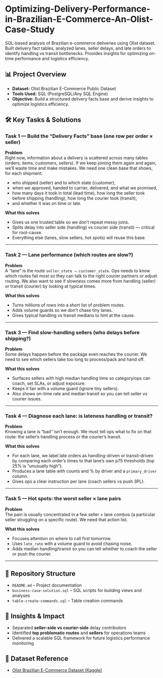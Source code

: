 # Optimizing-Delivery-Performance-in-Brazilian-E-Commerce-An-Olist-Case-Study
SQL-based analysis of Brazilian e-commerce deliveries using Olist dataset. Built delivery fact tables, analyzed lanes, seller delays, and late orders to identify handling vs transit bottlenecks. Provides insights for optimizing on-time performance and logistics efficiency.

## 📊 Project Overview  
- **Dataset:** Olist Brazilian E-Commerce Public Dataset  
- **Tools Used:** SQL (PostgreSQL/Any SQL Engine)  
- **Objective:** Build a structured delivery facts base and derive insights to optimize logistics efficiency.  

## 🛠 Key Tasks & Solutions  

### Task 1 — Build the “Delivery Facts” base (one row per order × seller)  
**Problem**  
Right now, information about a delivery is scattered across many tables (orders, items, customers, sellers). If we keep joining them again and again, we’ll waste time and make mistakes. We need one clean base that shows, for each shipment:  
- who shipped (seller) and to which state (customer),  
- when we approved, handed to carrier, delivered, and what we promised,  
- how many days it took in total (lead time), how long the seller took before shipping (handling), how long the courier took (transit),  
- and whether it was on time or late.  

**What this solves**  
- Gives us one trusted table so we don’t repeat messy joins.  
- Splits delay into seller side (handling) vs courier side (transit) — critical for root-cause.  
- Everything else (lanes, slow sellers, hot spots) will reuse this base.  

---

### Task 2 — Lane performance (which routes are slow?)  
**Problem**  
A “lane” is the route `seller_state → customer_state`. Ops needs to know which routes fail most so they can talk to the right courier partners or adjust routing. We also want to see if slowness comes more from handling (seller) or transit (courier) by looking at typical times.  

**What this solves**  
- Turns millions of rows into a short list of problem routes.  
- Adds volume guards so we don’t chase tiny lanes.  
- Gives typical handling vs transit medians to hint at the cause.  

---

### Task 3 — Find slow-handling sellers (who delays before shipping?)  
**Problem**  
Some delays happen before the package even reaches the courier. We need to see which sellers take too long to process/pack and hand off.  

**What this solves**  
- Surfaces sellers with high median handling time so category/ops can coach, set SLAs, or adjust exposure.  
- Keeps it fair with a volume guard (ignore tiny sellers).  
- Also shows on-time rate and median transit so you can tell seller vs courier issues.  

---

### Task 4 — Diagnose each lane: is lateness handling or transit?  
**Problem**  
Knowing a lane is “bad” isn’t enough. We must tell ops what to fix on that route: the seller’s handling process or the courier’s transit.  

**What this solves**  
- For each lane, we label late orders as handling-driven or transit-driven by comparing each order’s times to that lane’s own p75 thresholds (top 25% is “unusually high”).  
- Produces a lane table with counts and % by driver and a `primary_driver` column.  
- Gives ops a clear instruction per lane (coach sellers vs push 3PL).  

---

### Task 5 — Hot spots: the worst seller × lane pairs  
**Problem**  
The pain is usually concentrated in a few seller × lane combos (a particular seller struggling on a specific route). We need that action list.  

**What this solves**  
- Focuses attention on where to call first tomorrow.  
- Uses `late_rate` with a volume guard to avoid chasing noise.  
- Adds median handling/transit so you can tell whether to coach the seller or push the courier.  

---

## 📂 Repository Structure  
- `README.md` – Project documentation  
- `business-case-solution.sql` – SQL scripts for building views and analyses  
- `table-create-commands.sql` – Table creation commands  

## 🚀 Insights & Impact  
- Separated **seller-side vs courier-side** delay contributors  
- Identified **top problematic routes** and **sellers** for operations teams  
- Delivered a scalable SQL framework for future logistics performance monitoring  

## 📎 Dataset Reference  
- [Olist Brazilian E-Commerce Dataset (Kaggle)](https://www.kaggle.com/datasets/olistbr/brazilian-ecommerce)  

